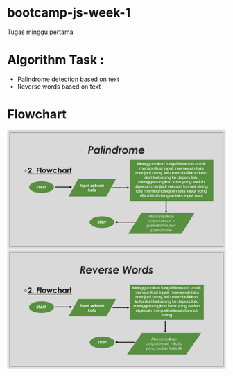 # bootcamp-js-week-1
Tugas minggu pertama

# Algorithm Task :
- Palindrome detection based on text
- Reverse words based on text

# Flowchart
![Palindrome](https://github.com/chlasswg26/bootcamp-js-week-1/blob/master/screenshot/Palindrome.png?raw=true)
![Reverse Words](https://github.com/chlasswg26/bootcamp-js-week-1/blob/master/screenshot/Reverse%20Words.png?raw=true)

